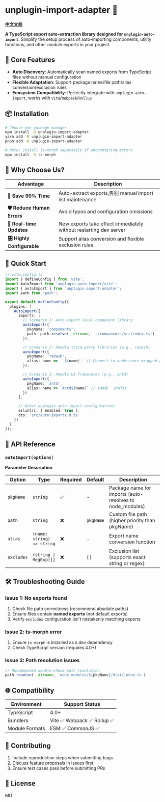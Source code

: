 
# unplugin-import-adapter 🚀

**[中文文档](https://github.com/JsonLee12138/unplugin-import-adapter/blob/main/README.md)**

**A TypeScript export auto-extraction library designed for `unplugin-auto-import`**. Simplify the setup process of auto-importing components, utility functions, and other module exports in your project.


## 🌟 Core Features

- **Auto Discovery**: Automatically scan named exports from TypeScript files without manual configuration
- **Flexible Adaptation**: Support package name/file path/alias conversion/exclusion rules
- **Ecosystem Compatibility**: Perfectly integrate with `unplugin-auto-import`, works with `Vite`/`Webpack`/`Rollup`


## 📦 Installation

```bash
# Choose one package manager
npm install -D unplugin-import-adapter
yarn add -D unplugin-import-adapter
pnpm add -D unplugin-import-adapter

# Note: Install ts-morph separately if encountering errors
npm install -D ts-morph
```


## 🤔 Why Choose Us?

| Advantage                 | Description                                                       |
| ------------------------- | ----------------------------------------------------------------- |
| **🚀 Save 90% Time**       | Auto-extract exports,告别 manual import list maintenance          |
| **🛡️ Reduce Human Errors** | Avoid typos and configuration omissions                           |
| **🔄 Real-time Updates**   | New exports take effect immediately without restarting dev server |
| **🎛️ Highly Configurable** | Support alias conversion and flexible exclusion rules             |


## 🚦 Quick Start

```typescript
// vite.config.ts
import { defineConfig } from 'vite';
import AutoImport from 'unplugin-auto-import/vite';
import { autoImport } from 'unplugin-import-adapter';
import path from 'path';

export default defineConfig({
  plugins: [
    AutoImport({
      imports: [
        // Scenario 1: Auto-import local component library
        autoImport({
          pkgName: 'components',
          path: path.resolve(__dirname, './components/src/index.ts')
        }),

        // Scenario 2: Handle third-party libraries (e.g., radash)
        autoImport({
          pkgName: 'radash',
          alias: name => `_${name}_` // Convert to underscore-wrapped alias
        }),

        // Scenario 3: Handle UI frameworks (e.g., antd)
        autoImport({
          pkgName: 'antd',
          alias: name => `Antd${name}` // Add统一 prefix
        })
      ],

      // Other unplugin-auto-import configurations
      eslintrc: { enabled: true },
      dts: 'src/auto-imports.d.ts'
    })
  ]
});
```


## 📖 API Reference

### `autoImport(options)`

**Parameter Description**:

| Option     | Type                       | Required | Default   | Description                                              |
| ---------- | -------------------------- | -------- | --------- | -------------------------------------------------------- |
| `pkgName`  | `string`                   | ✅        | -         | Package name for imports (auto-resolves to node_modules) |
| `path`     | `string`                   | ❌        | `pkgName` | Custom file path (higher priority than pkgName)          |
| `alias`    | `(name: string) => string` | ❌        | -         | Export name conversion function                          |
| `excludes` | `(string \| RegExp)[]`     | ❌        | `[]`      | Exclusion list (supports exact string or regex)          |


## 🛠 Troubleshooting Guide

### Issue 1: No exports found

1. Check file path correctness (recommend absolute paths)
2. Ensure files contain **named exports** (not default exports)
3. Verify `excludes` configuration isn't mistakenly matching exports

### Issue 2: ts-morph error

1. Ensure `ts-morph` is installed as a dev dependency
2. Check TypeScript version (requires 4.0+)

### Issue 3: Path resolution issues

```typescript
// Recommended double-check path resolution
path.resolve(__dirname, `node_modules/${pkgName}/dist/index.ts`)
```


## 🌐 Compatibility

| Environment    | Support Status              |
| -------------- | --------------------------- |
| TypeScript     | 4.0+                        |
| Bundlers       | Vite ✅  Webpack ✅  Rollup ✅ |
| Module Formats | ESM ✅  CommonJS ✅           |


## 🤝 Contributing

1. Include reproduction steps when submitting bugs
2. Discuss feature proposals in Issues first
3. Ensure test cases pass before submitting PRs


## 📄 License

MIT
